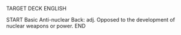 TARGET DECK
ENGLISH

START
Basic
Anti-nuclear
Back: adj. Opposed to the development of nuclear weapons or power.
END
